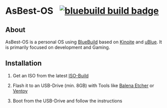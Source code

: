 # AsBest-OS &nbsp; [![bluebuild build badge](https://github.com/moe-os/asbest-os/actions/workflows/build.yml/badge.svg)](https://github.com/moe-os/asbest-os/actions/workflows/build.yml)

## About

AsBest-OS is a personal OS using [BlueBuild](https://blue-build.org/) based on [Kinoite](https://fedoraproject.org/atomic-desktops/kinoite/) and [uBlue](https://universal-blue.org/).
It is primarily focused on development and Gaming.

## Installation

1. Get an ISO from the latest [ISO-Build](https://github.com/moe-os/asbest-os/actions/workflows/iso.yml)

2. Flash it to an USB-Drive (min. 8GB) with Tools like [Balena Etcher](https://etcher.balena.io/) or [Ventoy](https://www.ventoy.net/)

3. Boot from the USB-Drive and follow the instructions
